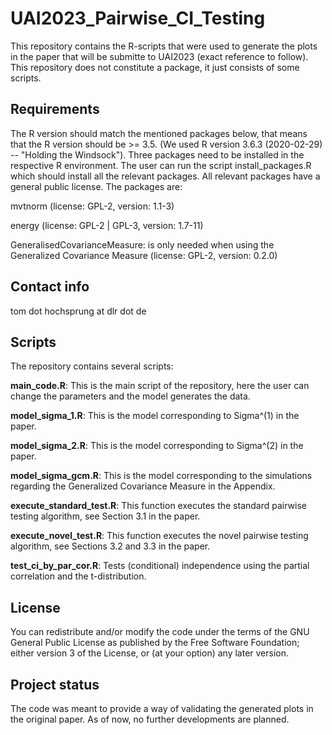 # UAI2023_Pairwise_CI_Testing

This repository contains the R-scripts that were used to generate the plots in the paper that will be submitte to UAI2023 (exact reference to follow). This repository does not constitute a package, it just consists of some scripts.

## Requirements
The R version should match the mentioned packages below, that means that the R version should be >= 3.5. (We used R version 3.6.3 (2020-02-29) -- "Holding the Windsock").
Three packages need to be installed in the respective R environment. The user can run the script install_packages.R which should install all the relevant packages. All relevant packages have a general public license. The packages are:

mvtnorm (license:  	GPL-2, version:  	1.1-3)

energy (license:  	GPL-2 | GPL-3, version: 1.7-11)

GeneralisedCovarianceMeasure: is only needed when using the Generalized Covariance Measure (license:  	GPL-2, version: 0.2.0)



## Contact info

tom dot hochsprung at dlr dot de

## Scripts

The repository contains several scripts:

**main_code.R**:
This is the main script of the repository, here the user can change the parameters and the model generates the data.

**model_sigma_1.R**:
This is the model corresponding to Sigma^(1) in the paper.

**model_sigma_2.R**:
This is the model corresponding to Sigma^(2) in the paper.

**model_sigma_gcm.R**:
This is the model corresponding to the simulations regarding the Generalized Covariance Measure in the Appendix.

**execute_standard_test.R**:
This function executes the standard pairwise testing algorithm, see Section 3.1 in the paper.

**execute_novel_test.R**:
This function executes the novel pairwise testing algorithm, see Sections 3.2 and 3.3 in the paper.

**test_ci_by_par_cor.R**:
Tests (conditional) independence using the partial correlation and the t-distribution.

## License
You can redistribute and/or modify the code under the terms of the GNU General Public License as published by the Free Software Foundation; either version 3 of the License, or (at your option) any later version.

## Project status
The code was meant to provide a way of validating the generated plots in the original paper. As of now, no further developments are planned.
